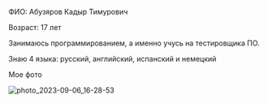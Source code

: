 ФИО: Абузяров Кадыр Тимурович

Возраст: 17 лет

Занимаюсь программированием, а именно учусь на тестировщика ПО. 

Знаю 4 языка: русский, английский, испанский и немецкий

Мое фото

![photo_2023-09-06_16-28-53](https://github.com/smdkady/homework3/assets/135750085/975c4a16-12ac-4486-b2ac-422cd01212e9)

